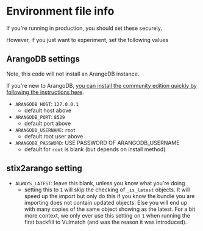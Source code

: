 # Environment file info

If you're running in production, you should set these securely.

However, if you just want to experiment, set the following values

## ArangoDB settings

Note, this code will not install an ArangoDB instance.

If you're new to ArangoDB, [you can install the community edition quickly by following the instructions here](https://arangodb.com/community-server/).

* `ARANGODB_HOST`: `127.0.0.1`
	* default host above
* `ARANGODB_PORT`: `8529`
	* default port above
* `ARANGODB_USERNAME`: `root`
	* default root user above
* `ARANGODB_PASSWORD`: USE PASSWORD OF ARANGODB_USERNAME
	* default for `root` is blank (but depends on install method)

## stix2arango setting

* `ALWAYS_LATEST`: leave this blank, unless you know what you're doing
	* setting this to `1` will skip the checking of `_is_latest` objects. It will speed up the import but only do this if you know the bundle you are importing does not contain updated objects. Else you will end up with many copies of the same object showing as the latest. For a bit more context, we only ever use this setting on `1` when running the first backfill to Vulmatch (and was the reason it was introduced).
